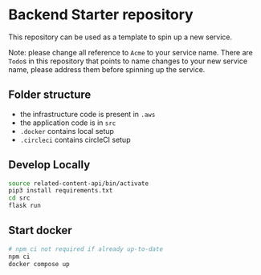 # Backend Starter repository

This repository can be used as a template to spin up a new service. 

Note: please change all reference to `Acme` to your service name. There are `Todo`s in this repository
that points to name changes to your new service name, please address them before spinning up the service.

## Folder structure
- the infrastructure code is present in `.aws`
- the application code is in `src`
- `.docker` contains local setup
- `.circleci` contains circleCI setup

## Develop Locally
```bash
source related-content-api/bin/activate
pip3 install requirements.txt
cd src
flask run
```

## Start docker
```bash
# npm ci not required if already up-to-date
npm ci
docker compose up
```
